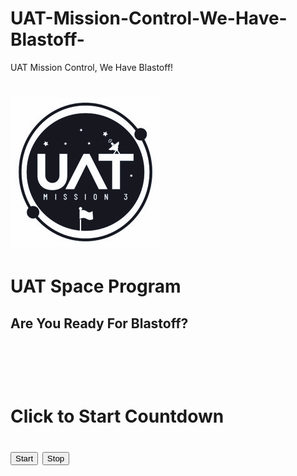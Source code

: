 # UAT-Mission-Control-We-Have-Blastoff-
UAT Mission Control, We Have Blastoff!
<!DOCTYPE html> 
<!--This is a webpage made to fulfil assignment for CS102, UAT Space Program Blast Off
Sanyerlis Camacaro     sancamac@uat.edu-->
<html lang="en">
<head>
    <meta charset="UTF-8">
    <meta name="viewport" content="width=device-width, initial-scale=1.0">
    <meta http-equiv="X-UA-Compatible" content="ie=edge">
    <title>UAT Space Program </title>
    <link rel="stylesheet" href="style.css">
</head>

  <h1><img src="UATspaceLogo-1.jpg"></h1> 
   <h1> 
       UAT Space Program
         </h1> 
                
 <h2><script>
    //Testing line
    document.write("Mission Control");

</script></h2>
<!--Second Testing line-->
<h2><p>Are You Ready For Blastoff?</p><br></h2>
<!--br creates a break in the lines to be represented on the website-->
<br>
<h1><p id="countdownTimer">Click to Start Countdown</p>
    <!--button inserts a clickable button to start blast off-->
    <button onclick="startCountdown();">Start</button>
    <button>Stop</button></h1>

<!--linking javascript file-->
<script src="Blast Off.js"></script>

</body>
</html>

